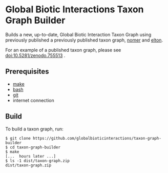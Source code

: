 # Global Biotic Interactions Taxon Graph Builder

Builds a new, up-to-date, Global Biotic Interaction Taxon Graph using previously published a previously published taxon graph, [nomer](https://github.com/globalbioticinteractions/nomer) and [elton](https://github.com/globalbioticinteractions/elton). 

For an example of a published taxon graph, please see [doi:10.5281/zenodo.755513](https://doi.org/10.5281/zenodo.755513) .

## Prerequisites
 
 * [make](https://en.wikipedia.org/wiki/Make_(software)) 
 * [bash](https://en.wikipedia.org/wiki/Bash_(Unix_shell))
 * [git](https://en.wikipedia.org/wiki/Git)
 * internet connection

## Build

To build a taxon graph, run:

``` console
$ git clone https://github.com/globalbioticinteractions/taxon-graph-builder
$ cd taxon-graph-builder
$ make
[...  hours later ...]
$ ls -1 dist/taxon-graph.zip
dist/taxon-graph.zip
```
